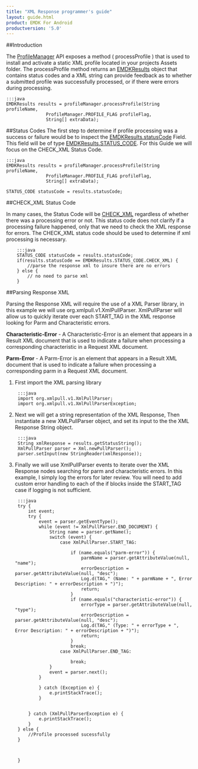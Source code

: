 ```yaml
---
title: "XML Response programmer's guide"
layout: guide.html
product: EMDK For Android
productversion: '5.0'
---
```



##Introduction

The [ProfileManager](/emdk-for-android/5-0/api/core/ProfileManager/) API exposes a method ( processProfile ) that is used
to install and activate a static XML profile located in your projects Assets folder. The processProfile method returns an [EMDKResults](/emdk-for-android/5-0/api/core/EMDKResults) object that contains status codes and a XML string can provide feedback as to whether a submitted profile was successfully processed, or if there were errors during processing.

	:::java
	EMDKResults results = profileManager.processProfile(String profileName,
				   ProfileManager.PROFILE_FLAG profileFlag,
	 			   String[] extraData);


##Status Codes
The first step to determine if profile processing was a success or failure would be to inspect the [EMDKResults.statusCode](/emdk-for-android/5-0/api/core/EMDKResults/#statuscode) Field. This field will be of type [EMDKResults.STATUS_CODE](/emdk-for-android/5-0/api/core/EMDKResults-STATUS_CODE/).  For this Guide we will focus on the CHECK_XML Status Code.

    :::java
    EMDKResults results = profileManager.processProfile(String profileName,
				   ProfileManager.PROFILE_FLAG profileFlag,
	 			   String[] extraData);

    STATUS_CODE statusCode = results.statusCode;


##CHECK_XML Status Code

In many cases, the Status Code will be [CHECK_XML](/emdk-for-android/5-0/api/core/EMDKResults-STATUS_CODE/) regardless of whether there was a processing error or not. This status code does not clarify if a processing failure happened, only that we need to check the XML response for errors. The CHECK_XML status code should be used to determine if xml processing is necessary. 

		:::java
		STATUS_CODE statusCode = results.statusCode;
		if(results.statusCode == EMDKResults.STATUS_CODE.CHECK_XML) {
			//parse the response xml to insure there are no errors
		} else {
			// no need to parse xml
		}


##Parsing Response XML

Parsing the Response XML will require the use of a XML Parser library, in this example we will use org.xmlpull.v1.XmlPullParser. XmlPullParser will allow us to quickly iterate over each START_TAG in the XML response looking for Parm and Characteristic errors.

**Characteristic-Error** - A Characteristic-Error is an element that appears in a Result XML document that is used to indicate a failure when processing a corresponding characteristic in a Request XML document.

**Parm-Error** - A Parm-Error is an element that appears in a Result XML document that is used to indicate a failure when processing a corresponding parm in a Request XML document.


1. First import the XML parsing library

		:::java
		import org.xmlpull.v1.XmlPullParser;
		import org.xmlpull.v1.XmlPullParserException;


2. Next we will get a string representation of the XML Response, Then instantiate a new XMLPullParser object, and set its input to the the XML Response String object.
	
		:::java
		String xmlResponse = results.getStatusString();
		XmlPullParser parser = Xml.newPullParser();
		parser.setInput(new StringReader(xmlResponse));

3. Finally we will use XmlPullParser events to iterate over the XML Response nodes searching for parm and characteristic errors. In this example, I simply log the errors for later review. You will need to add custom error handling to each of the if blocks inside the START_TAG case if logging is not sufficient.

		:::java
		try {
			int event;
			try {
				event = parser.getEventType();
				while (event != XmlPullParser.END_DOCUMENT) {
					String name = parser.getName();
					switch (event) {
						case XmlPullParser.START_TAG:

							if (name.equals("parm-error")) {
								parmName = parser.getAttributeValue(null, "name");
								errorDescription = parser.getAttributeValue(null, "desc");
								Log.d(TAG," (Name: " + parmName + ", Error Description: " + errorDescription + ")");
								return;
							}
							if (name.equals("characteristic-error")) {
								errorType = parser.getAttributeValue(null, "type");
								errorDescription = parser.getAttributeValue(null, "desc");
								Log.d(TAG," (Type: " + errorType + ", Error Description: " + errorDescription + ")");
								return;
							}
							break;
						case XmlPullParser.END_TAG:

							break;
					}
					event = parser.next();
				}

				} catch (Exception e) {
					e.printStackTrace();
				}


			} catch (XmlPullParserException e) {
				e.printStackTrace();
			}
		} else {
			//Profile processed sucessfully
		}



		}


### 